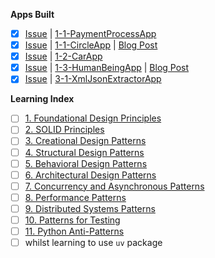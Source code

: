 **Apps Built**
- [x] [Issue](https://github.com/tonyjustdevs/learning_designpatterns/issues/16) | [1-1-PaymentProcessApp](https://github.com/tonyjustdevs/learning_designpatterns/tree/main/1-1-Encapsulation/PaymentProcessApp) 
- [x] [Issue](https://github.com/tonyjustdevs/learning_designpatterns/issues/20) | [1-1-CircleApp](https://github.com/tonyjustdevs/learning_designpatterns/tree/main/1-1-Encapsulation/CircleApp) | [Blog Post](https://tonyjustdevs.github.io/blog/posts/notes/coding/20-encapsulation-getter-python.html)
- [x] [Issue](https://github.com/tonyjustdevs/learning_designpatterns/issues/29) | [1-2-CarApp](https://github.com/tonyjustdevs/learning_designpatterns/tree/main/1-2-CompositionOverInheritance/CarAppSingleScript) 
- [x] [Issue](https://github.com/tonyjustdevs/learning_designpatterns/issues/36) | [1-3-HumanBeingApp](https://github.com/tonyjustdevs/learning_designpatterns/tree/main/1-3-ProgramToInterfaces/HumanBeingApp) | [Blog Post](https://tonyjustdevs.github.io/blog/posts/notes/coding/22-interfaces-over-implementation.html)
- [x] [Issue](https://github.com/tonyjustdevs/learning_designpatterns/issues/46) | [3-1-XmlJsonExtractorApp](https://github.com/tonyjustdevs/learning_designpatterns/tree/main/3-1-Factory-Pattern/XmlJsonExtractorApp)

**Learning Index**
- [ ] [1. Foundational Design Principles](https://github.com/tonyjustdevs/learning_designpatterns/issues/1)
- [ ] [2. SOLID Principles](https://github.com/tonyjustdevs/learning_designpatterns/issues/2)
- [ ] [3. Creational Design Patterns](https://github.com/tonyjustdevs/learning_designpatterns/issues/3)
- [ ] [4. Structural Design Patterns](https://github.com/tonyjustdevs/learning_designpatterns/issues/4)
- [ ] [5. Behavioral Design Patterns](https://github.com/tonyjustdevs/learning_designpatterns/issues/5)
- [ ] [6. Architectural Design Patterns](https://github.com/tonyjustdevs/learning_designpatterns/issues/6)
- [ ] [7. Concurrency and Asynchronous Patterns](https://github.com/tonyjustdevs/learning_designpatterns/issues/7)
- [ ] [8. Performance Patterns](https://github.com/tonyjustdevs/learning_designpatterns/issues/8)
- [ ] [9. Distributed Systems Patterns](https://github.com/tonyjustdevs/learning_designpatterns/issues/9)
- [ ] [10. Patterns for Testing](https://github.com/tonyjustdevs/learning_designpatterns/issues/10)
- [ ] [11. Python Anti-Patterns](https://github.com/tonyjustdevs/learning_designpatterns/issues/11)
- [ ] whilst learning to use `uv` package
